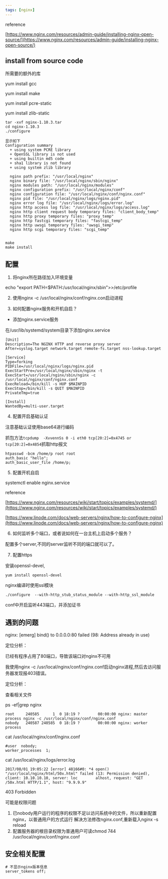 ```yaml
---
tags: [nginx]
---
```

reference

[https://www.nginx.com/resources/admin-guide/installing-nginx-open-source/](https://www.nginx.com/resources/admin-guide/installing-nginx-open-source/)

## install from source code

所需要的额外的库

yum install gcc

yum install make

yum install pcre-static

yum install zlib-static

```
tar -xvf nginx-1.10.3.tar
cd nginx-1.10.3
./configure

显示如下
Configuration summary
  + using system PCRE library
  + OpenSSL library is not used
  + using builtin md5 code
  + sha1 library is not found
  + using system zlib library

  nginx path prefix: "/usr/local/nginx"
  nginx binary file: "/usr/local/nginx/sbin/nginx"
  nginx modules path: "/usr/local/nginx/modules"
  nginx configuration prefix: "/usr/local/nginx/conf"
  nginx configuration file: "/usr/local/nginx/conf/nginx.conf"
  nginx pid file: "/usr/local/nginx/logs/nginx.pid"
  nginx error log file: "/usr/local/nginx/logs/error.log"
  nginx http access log file: "/usr/local/nginx/logs/access.log"
  nginx http client request body temporary files: "client_body_temp"
  nginx http proxy temporary files: "proxy_temp"
  nginx http fastcgi temporary files: "fastcgi_temp"
  nginx http uwsgi temporary files: "uwsgi_temp"
  nginx http scgi temporary files: "scgi_temp"


make
make install
```

## 配置

1. 将nginx所在路径加入环境变量

echo "export PATH=$PATH:/usr/local/nginx/sbin">>/etc/profile

2. 使用nginx -c /usr/local/nginx/conf/nginx.con启动进程

3. 如何配置nginx服务和开机自启？

* 添加nginx.service服务

在/usr/lib/systemd/system目录下添加nginx.service

```
[Unit]
Description=The NGINX HTTP and reverse proxy server
After=syslog.target network.target remote-fs.target nss-lookup.target

[Service]
Type=forking
PIDFile=/usr/local/nginx/logs/nginx.pid
ExecStartPre=/usr/local/nginx/sbin/nginx -t
ExecStart=/usr/local/nginx/sbin/nginx -c /usr/local/nginx/conf/nginx.conf
ExecReload=/bin/kill -s HUP $MAINPID
ExecStop=/bin/kill -s QUIT $MAINPID
PrivateTmp=true

[Install]
WantedBy=multi-user.target
```
4. 配置开启基础认证

注意基础认证使用base64进行编码

抓包方法`tcpdump  -XvvennSs 0 -i eth0 tcp[20:2]=0x4745 or tcp[20:2]=0x4854`抓取http报文

```
htpasswd -bcm /home/p root root
auth_basic "hello";
auth_basic_user_file /home/p;

```

5. 配置开机自启

systemctl enable nginx.service

reference

[https://www.nginx.com/resources/wiki/start/topics/examples/systemd/](https://www.nginx.com/resources/wiki/start/topics/examples/systemd/)

[https://www.linode.com/docs/web-servers/nginx/how-to-configure-nginx](https://www.linode.com/docs/web-servers/nginx/how-to-configure-nginx)

6. 如何监听多个端口，或者说如何在一台主机上启动多个服务？

配置多个server,不同的server监听不同的端口就可以了。

7. 配置https

安装openssl-devel,

`yum install openssl-devel`

nginx编译时使用ssl模块

`./configure  --with-http_stub_status_module --with-http_ssl_module`

conf中开启监听443端口，并添加证书


## 遇到的问题

nginx: [emerg] bind() to 0.0.0.0:80 failed (98: Address already in use)

定位分析：

已经有程序占用了80端口，导致该端口对nginx不可用


我使用nginx -c /usr/local/nginx/conf/nginx.conf启动nginx进程,然后去访问服务器发现报403错误。

定位分析：

查看相关文件

ps -ef|grep nginx
```
root     240585      1  0 18:19 ?        00:00:00 nginx: master process nginx -c /usr/local/nginx/conf/nginx.conf
nobody   240587 240585  0 18:19 ?        00:00:00 nginx: worker process
```

cat /usr/local/nginx/conf/nginx.conf

```
#user  nobody;
worker_processes  1;

```
cat /usr/local/nginx/logs/error.log
```
2017/08/01 19:05:22 [error] 48166#0: *4 open() "/usr/local/nginx/html/50x.html" failed (13: Permission denied), client: 10.10.10.10, server: loc        alhost, request: "GET /50x.html HTTP/1.1", host: "9.9.9.9"
```

403 Forbidden

可能是权限问题

1. 已nobody用户运行的程序的权限不足以访问系统中的文件，所以重新配置nginx，以普通用户的方式运行
解决方法修改nginx.conf,重新载入nginx -s reload
2. 配置服务器的根目录权限为普通用户可读chmod 744 /usr/local/nginx/conf/nginx.conf


## 安全相关配置

```
# 不显示nginx版本信息
server_tokens off;
```




